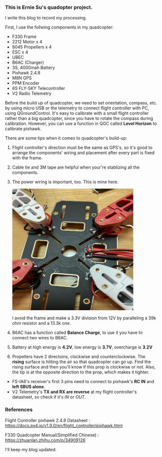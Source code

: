 ### This is Ernie Su's quadopter project.

I write this blog to record my processing.

First, I use the follwing components in my quadcopter:
* F330 Frame
* 2212 Motor x 4
* 8045 Propellers x 4
* ESC x 4
* UBEC
* B6AC (Charger)
* 3S, 4000mah Battery
* Pixhawk 2.4.8
* M8N GPS
* PPM Encoder
* 6S FLY-SKY Telecontroller
* V2 Radio Telemetry

Before the build up of quadcopter, we need to set orientation, compass,  etc. by 
using micro USB  or the telemetry to connect flight controller with PC, using QGroundControl.
It's easy to calibrate with a small flight controller rather than a big quadcopter,
since you have to rotate the compass during calibration.
However, you can use a function in QGC called **Level Horizon** to calibrate pixhawk.

There are some tips when it comes to quadcopter's build-up:
1. Flight controller's direction must be the same as GPS's, 
   so it's good to arrange the components' wiring and placement after every part is fixed with the frame.
   
2. Cable tie and 3M tape are helpful when your're stablizing all the components.

3. The power wiring is important, too. This is mine here.

   <img src ="https://github.com/Ernie-Su/Quadcopter_F330/blob/master/Image/power_wiring_1.JPG" width="400" height="400">
   
   I avoid the frame and make a 3.3V division from 12V by paralleling a 39k ohm resistor and a 13.3k one.

4. B6AC has a function called **Balance Charge**, to use it you have to connect two wires to B6AC.

5. Battery at high energy is **4.2V**,    low energy is **3.7V**,    overcharge is **3.2V**

6. Propellers have 2 directoins, clockwise and counterclockwise.
   The **rising** surface is hitting the air so that quadcopter can go up.
   Find the rising surface and then you'll know if this prop is clockwise or not.
   Also, the tip is at the opposite direction to the prop, which makes it tighter.
   
   
* FS-IA6's receiver's first 3 pins need to connect to pixhawk's **RC IN** and **left SBUS alone**.
* V2 Telemetry's **TX and RX are reverse** at my flight controller's datasheet, so check if it's *IN* or *OUT*.

### References

Flight Controller pixhawk 2.4.8 Datasheet : <https://docs.px4.io/v1.9.0/en/flight_controller/pixhawk.html>

F330 Quadcopter Manual(Simplified Chinese) : <https://zhuanlan.zhihu.com/p/34909126>

I'll keep my blog updated.


<!---<img src ="https://github.com/Ernie-Su/Quadcopter_F330/blob/master/Image/frame_1.JPG" width="250" height="250">-->

<!---<img src ="https://github.com/Ernie-Su/Quadcopter_F330/blob/master/Image/2212_motor_1.JPG" width="250" height="250">-->

<!---<img src ="https://github.com/Ernie-Su/Quadcopter_F330/blob/master/Image/frame_with_prop_1.JPG" width="250" height="250">-->

